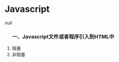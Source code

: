 # Javascript
null
<ol>
	<h3>一、Javascript文件或者程序引入到HTML中</h3>
		<li>阻塞</li>
		<li>非阻塞</li>
		
		

</ol>
  
